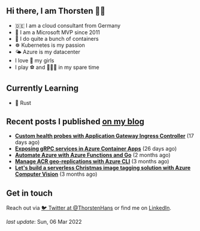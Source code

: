 ## Hi there, I am Thorsten 👋🏼

- 🇩🇪 I am a cloud consultant from Germany
- 🔷 I am a Microsoft MVP since 2011
- 🐳 I do quite a bunch of containers
- ☸️ Kubernetes is my passion
- 🌤 Azure is my datacenter
- I love 💞 my girls
- I play ⚽️ and 🏃🏻‍♂️ in my spare time

## Currently Learning

- 🦀 Rust

## Recent posts I published [on my blog](https://thorsten-hans.com)

- **[Custom health probes with Application Gateway Ingress Controller](https://thorsten-hans.com/custom-health-probes-with-application-gateway-ingress-controller/)** (17 days ago)
- **[Exposing gRPC services in Azure Container Apps](https://thorsten-hans.com/exposing-grpc-services-in-azure-container-apps/)** (26 days ago)
- **[Automate Azure with Azure Functions and Go](https://thorsten-hans.com/automate-azure-with-azure-functions-and-go/)** (2 months ago)
- **[Manage ACR geo-replications with Azure CLI](https://thorsten-hans.com/manage-acr-geo-replications-with-azurecli/)** (3 months ago)
- **[Let's build a serverless Christmas image tagging solution with Azure Computer Vision](https://thorsten-hans.com/serverless-image-tagging-with-azure-computer-vision/)** (3 months ago)

## Get in touch

Reach out via [🐦 Twitter at @ThorstenHans](https://twitter.com/ThorstenHans) or find me on [LinkedIn](https://linkedin.com/in/ThorstenHans).

_last update_: Sun, 06 Mar 2022
